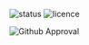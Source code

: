![status](https://img.shields.io/badge/Status-Work%20In%20Progress-yellow)
![licence](https://img.shields.io/badge/Licence-Inactive-red?label=Licence&labelColor=Inactive)

![Github Approval](https://img.shields.io/badge/Github-Thanks%20for%20all%20of%20the%20work%20your%20putting%20into%20this%20to%20help%20other%20people%20out%20there-yellow?style=social&logo=github)
